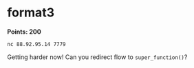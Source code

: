 # format3

**Points: 200**

`nc 88.92.95.14 7779`

Getting harder now! Can you redirect flow to `super_function()`?
